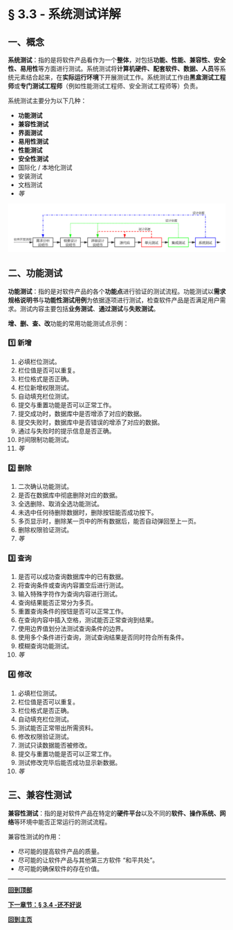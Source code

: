 # § 3.3 - 系统测试详解

## 一、概念

**系统测试**：指的是将软件产品看作为一个**整体**，对包括**功能、性能、兼容性、安全性、易用性**等方面进行测试。系统测试将**计算机硬件、配套软件、数据、人员**等系统元素结合起来，在**实际运行环境**下开展测试工作。系统测试工作由**黑盒测试工程师**或**专门测试工程师**（例如性能测试工程师、安全测试工程师等）负责。

系统测试主要分为以下几种：

- **功能测试**
- **兼容性测试**
- **界面测试**
- **易用性测试**
- **性能测试**
- **安全性测试**
- 国际化 / 本地化测试
- 安装测试
- 文档测试
- *等*

![软件开发流程](https://github.com/Lingggao/Software-Testing-Basics/blob/master/%E7%AC%AC%E4%B8%89%E7%AB%A0/3_1_%E8%BD%AF%E4%BB%B6%E5%BC%80%E5%8F%91%E6%B5%81%E7%A8%8B.png?raw=true)

## 二、功能测试

**功能测试**：指的是对软件产品的各个**功能点**进行验证的测试流程。功能测试以**需求规格说明书**与**功能性测试用例**为依据逐项进行测试，检查软件产品是否满足用户需求。测试内容主要包括**业务测试**、**通过测试**与**失败测试**。

**增、删、查、改**功能的常用功能测试点示例：

### :one: 新增

1. 必填栏位测试。
2. 栏位值是否可以重复。
3. 栏位格式是否正确。
4. 栏位新增权限测试。
5. 自动填充栏位测试。
6. 提交与重置功能是否可以正常工作。
7. 提交成功时，数据库中是否增添了对应的数据。
8. 提交失败时，数据库中是否错误的增添了对应的数据。
9. 通过与失败时的提示信息是否正确。
10. 时间限制功能测试。
11. *等*

### :two: 删除

1. 二次确认功能测试。
2. 是否在数据库中彻底删除对应的数据。
3. 全选删除、取消全选功能测试。
4. 未选中任何待删除数据时，删除按钮能否成功按下。
5. 多页显示时，删除某一页中的所有数据后，能否自动弹回至上一页。
6. 删除权限验证测试。
7. *等*

### :three: 查询

1. 是否可以成功查询数据库中的已有数据。
2. 将查询条件或查询内容置空后进行测试。
3. 输入特殊字符作为查询内容进行测试。
4. 查询结果能否正常分为多页。
5. 重置查询条件的按钮是否可以正常工作。
6. 在查询内容中插入空格，测试能否正常查询到结果。
7. 使用边界值划分法测试查询条件的边界。
8. 使用多个条件进行查询，测试查询结果是否同时符合所有条件。
9. 模糊查询功能测试。
10. *等*

### :four: 修改

1. 必填栏位测试。
2. 栏位值是否可以重复。
3. 栏位格式是否正确。
4. 自动填充栏位测试。
5. 测试能否正常带出所需资料。
6. 修改权限验证测试。
7. 测试只读数据能否被修改。
8. 提交与重置功能是否可以正常工作。
9. 测试修改完毕后能否成功显示新数据。
10. *等*

## 三、兼容性测试

**兼容性测试**：指的是对软件产品在特定的**硬件平台**以及不同的**软件、操作系统、网络**等环境中能否正常运行的测试流程。

兼容性测试的作用：

- 尽可能的提高软件产品的质量。
- 尽可能的让软件产品与其他第三方软件 “和平共处”。
- 尽可能的确保软件的存在价值。



---

[**回到顶部**](https://github.com/Lingggao/Software-Testing-Basics/blob/master/%E7%AC%AC%E4%B8%89%E7%AB%A0/3_3_%E7%B3%BB%E7%BB%9F%E6%B5%8B%E8%AF%95%E8%AF%A6%E8%A7%A3.md#-33---%E7%B3%BB%E7%BB%9F%E6%B5%8B%E8%AF%95%E8%AF%A6%E8%A7%A3)

[**下一章节：§ 3.4 -还不好说**]()

[**回到主页**](https://github.com/Lingggao/Software-Testing-Basics#%E8%BD%AF%E4%BB%B6%E6%B5%8B%E8%AF%95%E5%9F%BA%E7%A1%80%E5%AD%A6%E4%B9%A0%E7%AC%94%E8%AE%B0)

